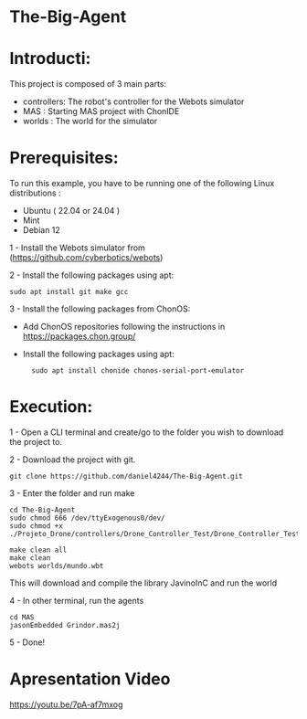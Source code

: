 # The-Big-Agent

# Introducti:

This project is composed of 3 main parts:

* controllers: The robot's controller for the Webots simulator
* MAS : Starting MAS project with ChonIDE
* worlds : The world for the simulator

# Prerequisites:

To run this example, you have to be running one of the following Linux distributions :

* Ubuntu ( 22.04 or 24.04 )
* Mint
* Debian 12

1 - Install the Webots simulator from (https://github.com/cyberbotics/webots)

2 - Install the following packages using apt:

    sudo apt install git make gcc

3 - Install the following packages from ChonOS:

* Add ChonOS repositories following the instructions in https://packages.chon.group/
* Install the following packages using apt:

        sudo apt install chonide chonos-serial-port-emulator

# Execution:

1 - Open a CLI terminal and create/go to the folder you wish to download the project to.

2 - Download the project with git.

    git clone https://github.com/daniel4244/The-Big-Agent.git

3 - Enter the folder and run make

    cd The-Big-Agent
    sudo chmod 666 /dev/ttyExogenous0/dev/
    sudo chmod +x ./Projeto_Drone/controllers/Drone_Controller_Test/Drone_Controller_Test
    
    make clean all
    make clean
    webots worlds/mundo.wbt

This will download and compile the library JavinoInC and run the world

4 - In other terminal, run the agents

    cd MAS
    jasonEmbedded Grindor.mas2j

5 - Done!

# Apresentation Video

https://youtu.be/7pA-af7mxog

